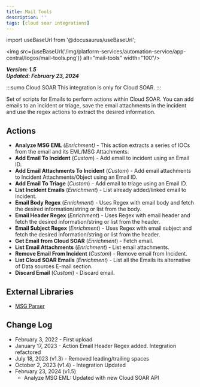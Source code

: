 ```yaml
---
title: Mail Tools
description: ''
tags: [cloud soar integrations]
---
```

import useBaseUrl from '@docusaurus/useBaseUrl';

<img src={useBaseUrl('/img/platform-services/automation-service/app-central/logos/mail-tools.png')} alt="mail-tools" width="100"/>

***Version: 1.5  
Updated: February 23, 2024***

:::sumo Cloud SOAR
This integration is only for Cloud SOAR.
:::

Set of scripts for Emails to perform actions within Cloud SOAR. You can add emails to an incident or triage, save the email attachments in the incident and use the regex actions to extract the desired information.

## Actions

* **Analyze MSG EML** *(Enrichment)* - This action extracts a series of IOCs from the email and its EML/MSG Attachments.
* **Add Email To Incident** (*Custom*) - Add email to incident using an Email ID.
* **Add Email Attachments To Incident** (*Custom*) - Add email attachments to Incident Attachments/Object using an Email ID.
* **Add Email To Triage** (*Custom*) - Add email to triage using an Email ID.
* **List Incident Emails** (*Enrichment*) - List already added/linked email to Incident.
* **Email Body Regex** (*Enrichment*) - Uses Regex with email body and fetch the desired information/string or list from the body.
* **Email Header Regex** (*Enrichment*) - Uses Regex with email header and fetch the desired information/string or list from the header.
* **Email Subject Regex** (*Enrichment*) - Uses Regex with email subject and fetch the desired information/string or list from the header.
* **Get Email from Cloud SOAR** (*Enrichment*) - Fetch email.
* **List Email Attachments** (*Enrichment*) - List email attachments.
* **Remove Email From Incident** (*Custom*) - Remove email from Incident.
* **List Cloud SOAR Emails** (*Enrichment*) - List all the Emails its alternative of Data sources E-mail section.
* **Discard Email** (*Custom*) - Discard email.

## External Libraries

* [MSG Parser](https://github.com/vikramarsid/msg_parser/blob/master/LICENSE)


## Change Log

* February 3, 2022 - First upload
* January 17, 2023 - Action Email Header Regex added. Integration refactored
* July 18, 2023 (v1.3) - Removed leading/trailing spaces
* October 2, 2023 (v1.4) - Integration Updated
* February 23, 2024 (v1.5)
    + Analyze MSG EML: Updated with new Cloud SOAR API